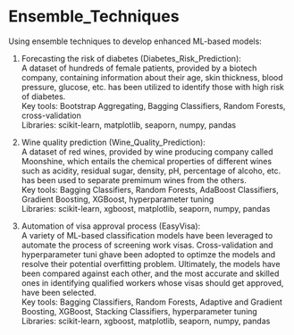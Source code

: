 # Ensemble_Techniques
Using ensemble techniques to develop enhanced ML-based models:

1) Forecasting the risk of diabetes (Diabetes_Risk_Prediction): <br>
A dataset of hundreds of female patients, provided by a biotech company, containing information about their age, skin thickness,
blood pressure, glucose, etc. has been utilized to identify those with high risk of diabetes. <br>
Key tools: Bootstrap Aggregating, Bagging Classifiers, Random Forests, cross-validation <br>
Libraries: scikit-learn, matplotlib, seaporn, numpy, pandas

2) Wine quality prediction (Wine_Quality_Prediction): <br>
A dataset of red wines, provided by wine producing company called Moonshine, which entails the chemical properties of different 
wines such as acidity, residual sugar, density, pH, percentage of alcoho, etc. has been used to separate premimum wines from the
others. <br>
Key tools: Bagging Classifiers, Random Forests, AdaBoost Classifiers, Gradient Boosting, XGBoost, hyperparameter tuning <br>
Libraries: scikit-learn, xgboost, matplotlib, seaporn, numpy, pandas

2) Automation of visa approval process (EasyVisa): <br>
A variety of ML-based classification models have been leveraged to automate the process of screening work visas. Cross-validation and
hyperparameter tuni ghave been adopted to optimze the models and resolve their potential overfitting problem. Ultimately, the models
have been compared against each other, and the most accurate and skilled ones in identifying qualified workers whose visas should get
approved, have been selected. <br>
Key tools: Bagging Classifiers, Random Forests, Adaptive and Gradient Boosting, XGBoost, Stacking Classifiers, hyperparameter tuning <br>
Libraries: scikit-learn, xgboost, matplotlib, seaporn, numpy, pandas

